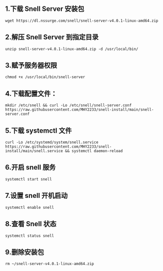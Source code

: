 ## 1.下载 Snell Server 安装包
    wget https://dl.nssurge.com/snell/snell-server-v4.0.1-linux-amd64.zip
## 2.解压 Snell Server 到指定目录
    unzip snell-server-v4.0.1-linux-amd64.zip -d /usr/local/bin/
## 3.赋予服务器权限
    chmod +x /usr/local/bin/snell-server
## 4.下载配置文件：
    mkdir /etc/snell && curl -Lo /etc/snell/snell-server.conf https://raw.githubusercontent.com/MHY2233/snell-install/main/snell-server.conf
## 5.下载 systemctl 文件
    curl -Lo /etc/systemd/system/snell.service https://raw.githubusercontent.com/MHY2233/snell-install/main/snell.service && systemctl daemon-reload
## 6.开启 snell 服务
    systemctl start snell
## 7.设置 snell 开机启动
    systemctl enable snell
## 8.查看 Snell 状态
    systemctl status snell
## 9.删除安装包
    rm ~/snell-server-v4.0.1-linux-amd64.zip


